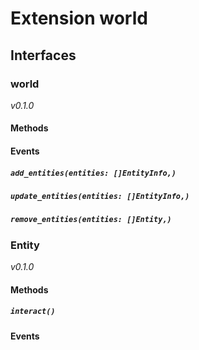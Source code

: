 # Extension world

## Interfaces
### world
*v0.1.0*


#### Methods
#### Events
##### `add_entities(entities: []EntityInfo,)`

##### `update_entities(entities: []EntityInfo,)`

##### `remove_entities(entities: []Entity,)`

### Entity
*v0.1.0*


#### Methods
##### `interact()`

#### Events
